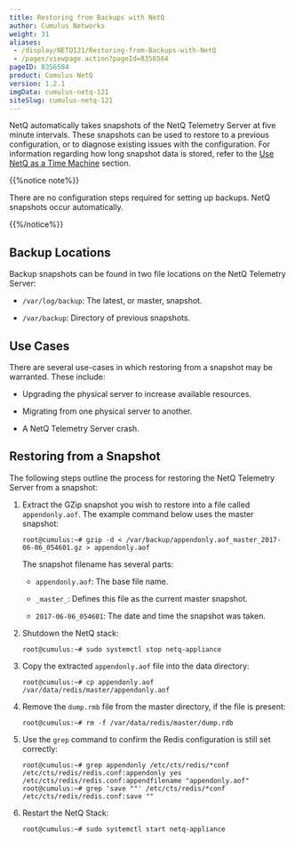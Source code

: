 ```yaml
---
title: Restoring from Backups with NetQ
author: Cumulus Networks
weight: 31
aliases:
 - /display/NETQ121/Restoring-from-Backups-with-NetQ
 - /pages/viewpage.action?pageId=8356584
pageID: 8356584
product: Cumulus NetQ
version: 1.2.1
imgData: cumulus-netq-121
siteSlug: cumulus-netq-121
---
```

NetQ automatically takes snapshots of the NetQ Telemetry Server at five
minute intervals. These snapshots can be used to restore to a previous
configuration, or to diagnose existing issues with the configuration.
For information regarding how long snapshot data is stored, refer to the
[Use NetQ as a Time Machine](/cumulus-netq/Cumulus-NetQ-CLI-User-Guide/Resolve-Issues/Methods-for-Diagnosing-Network-Issues/#span-id-src-12321056-methodsfordiagnosingnetworkissues-time-machine-class-confluence-anchor-link-span-span-use-netq-as-a-time-machine-span)
section.

{{%notice note%}}

There are no configuration steps required for setting up backups. NetQ
snapshots occur automatically.

{{%/notice%}}

## <span>Backup Locations</span>

Backup snapshots can be found in two file locations on the NetQ
Telemetry Server:

  - `/var/log/backup`: The latest, or master, snapshot.

  - `/var/backup`: Directory of previous snapshots.

## <span>Use Cases</span>

There are several use-cases in which restoring from a snapshot may be
warranted. These include:

  - Upgrading the physical server to increase available resources.

  - Migrating from one physical server to another.

  - A NetQ Telemetry Server crash.

## <span>Restoring from a Snapshot</span>

The following steps outline the process for restoring the NetQ Telemetry
Server from a snapshot:

1.  Extract the GZip snapshot you wish to restore into a file called
    `appendonly.aof`. The example command below uses the master
    snapshot:

        root@cumulus:~# gzip -d < /var/backup/appendonly.aof_master_2017-06-06_054601.gz > appendonly.aof

    The snapshot filename has several parts:

      - `appendonly.aof`: The base file name.

      - `_master_`: Defines this file as the current master snapshot.

      - `2017-06-06_054601`: The date and time the snapshot was taken.

2.  Shutdown the NetQ stack:

        root@cumulus:~# sudo systemctl stop netq-appliance

3.  Copy the extracted `appendonly.aof` file into the data directory:

        root@cumulus:~# cp appendonly.aof /var/data/redis/master/appendonly.aof

4.  Remove the `dump.rmb` file from the master directory, if the file is
    present:

        root@cumulus:~# rm -f /var/data/redis/master/dump.rdb

5.  Use the `grep` command to confirm the Redis configuration is still
    set correctly:

        root@cumulus:~# grep appendonly /etc/cts/redis/*conf
        /etc/cts/redis/redis.conf:appendonly yes
        /etc/cts/redis/redis.conf:appendfilename "appendonly.aof"
        root@cumulus:~# grep 'save ""' /etc/cts/redis/*conf
        /etc/cts/redis/redis.conf:save ""

6.  Restart the NetQ Stack:

        root@cumulus:~# sudo systemctl start netq-appliance

<article id="html-search-results" class="ht-content" style="display: none;">

</article>

<footer id="ht-footer">

</footer>
